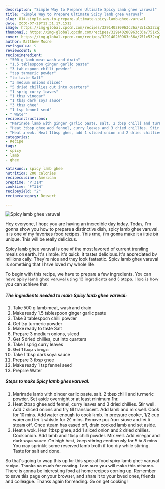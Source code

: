 ```yaml
---
description: "Simple Way to Prepare Ultimate Spicy lamb ghee varuval"
title: "Simple Way to Prepare Ultimate Spicy lamb ghee varuval"
slug: 810-simple-way-to-prepare-ultimate-spicy-lamb-ghee-varuval
date: 2020-07-29T12:31:17.151Z
image: https://img-global.cpcdn.com/recipes/329140280963c36a/751x532cq70/spicy-lamb-ghee-varuval-recipe-main-photo.jpg
thumbnail: https://img-global.cpcdn.com/recipes/329140280963c36a/751x532cq70/spicy-lamb-ghee-varuval-recipe-main-photo.jpg
cover: https://img-global.cpcdn.com/recipes/329140280963c36a/751x532cq70/spicy-lamb-ghee-varuval-recipe-main-photo.jpg
author: Matthew Moore
ratingvalue: 5
reviewcount: 6
recipeingredient:
- "500 g lamb meat wash and drain"
- "1.5 tablespoon ginger garlic paste"
- "3 tablespoon chilli powder"
- "tsp turmeric powder"
- "to taste Salt"
- "3 medium onions sliced"
- "5 dried chillies cut into quarters"
- "1 sprig curry leaves"
- "1 tbsp vinegar"
- "1 tbsp dark soya sauce"
- "3 tbsp ghee"
- "1 tsp fennel seed"
- " Water"
recipeinstructions:
- "Marinade lamb with ginger garlic paste, salt, 2 tbsp chilli and turmeric powder. Set aside overnight or at least minimum 1hr."
- "Heat 2tbsp ghee add fennel, curry leaves and 3 dried chillies. Stir well. Add 2 sliced onions and fry till translucent. Add lamb and mix well. Cook for 10 mins. Add water enough to cook lamb. In pressure cooker, 1/2 cup water and let it whistle for 20 mins. Remove pot from stove and let it steam off. Once steam has eased off, drain cooked lamb and set aside."
- "Heat a wok. Heat 1tbsp ghee, add 1 sliced onion and 2 dried chillies. Cook onion. Add lamb and 1tbsp chilli powder. Mix well. Add vinegar and dark soya sauce. On high heat, keep stirring continously for 5 to 8 mins. You may sprinkle some reserved lamb broth if too dry while stirring. Taste for salt and done."
categories:
- Recipe
tags:
- spicy
- lamb
- ghee

katakunci: spicy lamb ghee 
nutrition: 200 calories
recipecuisine: American
preptime: "PT31M"
cooktime: "PT31M"
recipeyield: "2"
recipecategory: Dessert

---
```



![Spicy lamb ghee varuval](https://img-global.cpcdn.com/recipes/329140280963c36a/751x532cq70/spicy-lamb-ghee-varuval-recipe-main-photo.jpg)

Hey everyone, I hope you are having an incredible day today. Today, I'm gonna show you how to prepare a distinctive dish, spicy lamb ghee varuval. It is one of my favorites food recipes. This time, I'm gonna make it a little bit unique. This will be really delicious.



Spicy lamb ghee varuval is one of the most favored of current trending meals on earth. It's simple, it's quick, it tastes delicious. It's appreciated by millions daily. They're nice and they look fantastic. Spicy lamb ghee varuval is something that I have loved my whole life.


To begin with this recipe, we have to prepare a few ingredients. You can have spicy lamb ghee varuval using 13 ingredients and 3 steps. Here is how you can achieve that.

<!--inarticleads1-->

##### The ingredients needed to make Spicy lamb ghee varuval:

1. Take 500 g lamb meat, wash and drain
1. Make ready 1.5 tablespoon ginger garlic paste
1. Take 3 tablespoon chilli powder
1. Get tsp turmeric powder
1. Make ready to taste Salt
1. Prepare 3 medium onions, sliced
1. Get 5 dried chillies, cut into quarters
1. Take 1 sprig curry leaves
1. Get 1 tbsp vinegar
1. Take 1 tbsp dark soya sauce
1. Prepare 3 tbsp ghee
1. Make ready 1 tsp fennel seed
1. Prepare  Water




<!--inarticleads2-->

##### Steps to make Spicy lamb ghee varuval:

1. Marinade lamb with ginger garlic paste, salt, 2 tbsp chilli and turmeric powder. Set aside overnight or at least minimum 1hr.
1. Heat 2tbsp ghee add fennel, curry leaves and 3 dried chillies. Stir well. Add 2 sliced onions and fry till translucent. Add lamb and mix well. Cook for 10 mins. Add water enough to cook lamb. In pressure cooker, 1/2 cup water and let it whistle for 20 mins. Remove pot from stove and let it steam off. Once steam has eased off, drain cooked lamb and set aside.
1. Heat a wok. Heat 1tbsp ghee, add 1 sliced onion and 2 dried chillies. Cook onion. Add lamb and 1tbsp chilli powder. Mix well. Add vinegar and dark soya sauce. On high heat, keep stirring continously for 5 to 8 mins. You may sprinkle some reserved lamb broth if too dry while stirring. Taste for salt and done.




So that's going to wrap this up for this special food spicy lamb ghee varuval recipe. Thanks so much for reading. I am sure you will make this at home. There is gonna be interesting food at home recipes coming up. Remember to save this page on your browser, and share it to your loved ones, friends and colleague. Thanks again for reading. Go on get cooking!
